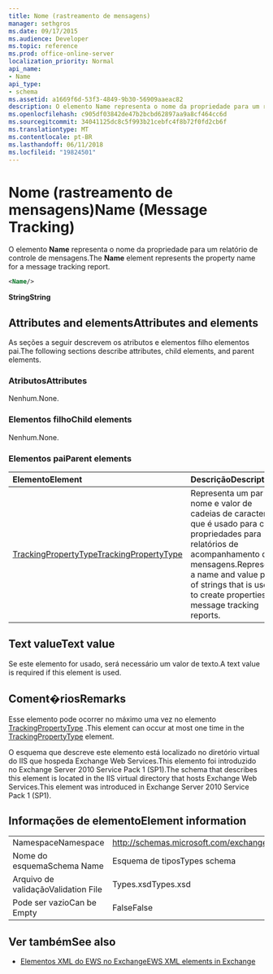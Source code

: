 ```yaml
---
title: Nome (rastreamento de mensagens)
manager: sethgros
ms.date: 09/17/2015
ms.audience: Developer
ms.topic: reference
ms.prod: office-online-server
localization_priority: Normal
api_name:
- Name
api_type:
- schema
ms.assetid: a1669f6d-53f3-4849-9b30-56909aaeac82
description: O elemento Name representa o nome da propriedade para um relatório de controle de mensagens.
ms.openlocfilehash: c905df03842de47b2bcbd62897aa9a8cf464cc6d
ms.sourcegitcommit: 34041125dc8c5f993b21cebfc4f8b72f0fd2cb6f
ms.translationtype: MT
ms.contentlocale: pt-BR
ms.lasthandoff: 06/11/2018
ms.locfileid: "19824501"
---
```

# <a name="name-message-tracking"></a><span data-ttu-id="6d7cc-103">Nome (rastreamento de mensagens)</span><span class="sxs-lookup"><span data-stu-id="6d7cc-103">Name (Message Tracking)</span></span>

<span data-ttu-id="6d7cc-104">O elemento **Name** representa o nome da propriedade para um relatório de controle de mensagens.</span><span class="sxs-lookup"><span data-stu-id="6d7cc-104">The **Name** element represents the property name for a message tracking report.</span></span> 
  
```xml
<Name/>
```

<span data-ttu-id="6d7cc-105">**String**</span><span class="sxs-lookup"><span data-stu-id="6d7cc-105">**String**</span></span>

## <a name="attributes-and-elements"></a><span data-ttu-id="6d7cc-106">Attributes and elements</span><span class="sxs-lookup"><span data-stu-id="6d7cc-106">Attributes and elements</span></span>

<span data-ttu-id="6d7cc-107">As seções a seguir descrevem os atributos e elementos filho elementos pai.</span><span class="sxs-lookup"><span data-stu-id="6d7cc-107">The following sections describe attributes, child elements, and parent elements.</span></span>
  
### <a name="attributes"></a><span data-ttu-id="6d7cc-108">Atributos</span><span class="sxs-lookup"><span data-stu-id="6d7cc-108">Attributes</span></span>

<span data-ttu-id="6d7cc-109">Nenhum.</span><span class="sxs-lookup"><span data-stu-id="6d7cc-109">None.</span></span>
  
### <a name="child-elements"></a><span data-ttu-id="6d7cc-110">Elementos filho</span><span class="sxs-lookup"><span data-stu-id="6d7cc-110">Child elements</span></span>

<span data-ttu-id="6d7cc-111">Nenhum.</span><span class="sxs-lookup"><span data-stu-id="6d7cc-111">None.</span></span>
  
### <a name="parent-elements"></a><span data-ttu-id="6d7cc-112">Elementos pai</span><span class="sxs-lookup"><span data-stu-id="6d7cc-112">Parent elements</span></span>

|<span data-ttu-id="6d7cc-113">**Elemento**</span><span class="sxs-lookup"><span data-stu-id="6d7cc-113">**Element**</span></span>|<span data-ttu-id="6d7cc-114">**Descrição**</span><span class="sxs-lookup"><span data-stu-id="6d7cc-114">**Description**</span></span>|
|:-----|:-----|
|[<span data-ttu-id="6d7cc-115">TrackingPropertyType</span><span class="sxs-lookup"><span data-stu-id="6d7cc-115">TrackingPropertyType</span></span>](trackingpropertytype.md) <br/> |<span data-ttu-id="6d7cc-116">Representa um par de nome e valor de cadeias de caracteres que é usado para criar propriedades para relatórios de acompanhamento de mensagens.</span><span class="sxs-lookup"><span data-stu-id="6d7cc-116">Represents a name and value pair of strings that is used to create properties for message tracking reports.</span></span>  <br/> |
   
## <a name="text-value"></a><span data-ttu-id="6d7cc-117">Text value</span><span class="sxs-lookup"><span data-stu-id="6d7cc-117">Text value</span></span>

<span data-ttu-id="6d7cc-118">Se este elemento for usado, será necessário um valor de texto.</span><span class="sxs-lookup"><span data-stu-id="6d7cc-118">A text value is required if this element is used.</span></span>
  
## <a name="remarks"></a><span data-ttu-id="6d7cc-119">Coment�rios</span><span class="sxs-lookup"><span data-stu-id="6d7cc-119">Remarks</span></span>

<span data-ttu-id="6d7cc-120">Esse elemento pode ocorrer no máximo uma vez no elemento [TrackingPropertyType](trackingpropertytype.md) .</span><span class="sxs-lookup"><span data-stu-id="6d7cc-120">This element can occur at most one time in the [TrackingPropertyType](trackingpropertytype.md) element.</span></span> 
  
<span data-ttu-id="6d7cc-121">O esquema que descreve este elemento está localizado no diretório virtual do IIS que hospeda Exchange Web Services.This elemento foi introduzido no Exchange Server 2010 Service Pack 1 (SP1).</span><span class="sxs-lookup"><span data-stu-id="6d7cc-121">The schema that describes this element is located in the IIS virtual directory that hosts Exchange Web Services.This element was introduced in Exchange Server 2010 Service Pack 1 (SP1).</span></span>
  
## <a name="element-information"></a><span data-ttu-id="6d7cc-122">Informações de elemento</span><span class="sxs-lookup"><span data-stu-id="6d7cc-122">Element information</span></span>

|||
|:-----|:-----|
|<span data-ttu-id="6d7cc-123">Namespace</span><span class="sxs-lookup"><span data-stu-id="6d7cc-123">Namespace</span></span>  <br/> |http://schemas.microsoft.com/exchange/services/2006/types  <br/> |
|<span data-ttu-id="6d7cc-124">Nome do esquema</span><span class="sxs-lookup"><span data-stu-id="6d7cc-124">Schema Name</span></span>  <br/> |<span data-ttu-id="6d7cc-125">Esquema de tipos</span><span class="sxs-lookup"><span data-stu-id="6d7cc-125">Types schema</span></span>  <br/> |
|<span data-ttu-id="6d7cc-126">Arquivo de validação</span><span class="sxs-lookup"><span data-stu-id="6d7cc-126">Validation File</span></span>  <br/> |<span data-ttu-id="6d7cc-127">Types.xsd</span><span class="sxs-lookup"><span data-stu-id="6d7cc-127">Types.xsd</span></span>  <br/> |
|<span data-ttu-id="6d7cc-128">Pode ser vazio</span><span class="sxs-lookup"><span data-stu-id="6d7cc-128">Can be Empty</span></span>  <br/> |<span data-ttu-id="6d7cc-129">False</span><span class="sxs-lookup"><span data-stu-id="6d7cc-129">False</span></span>  <br/> |
   
## <a name="see-also"></a><span data-ttu-id="6d7cc-130">Ver também</span><span class="sxs-lookup"><span data-stu-id="6d7cc-130">See also</span></span>

- [<span data-ttu-id="6d7cc-131">Elementos XML do EWS no Exchange</span><span class="sxs-lookup"><span data-stu-id="6d7cc-131">EWS XML elements in Exchange</span></span>](ews-xml-elements-in-exchange.md)

